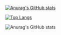 [![Anurag's GitHub stats](https://github-readme-stats.vercel.app/api?username=FlySky-ovo)](https://github.com/anuraghazra/github-readme-stats)

[![Top Langs](https://github-readme-stats.vercel.app/api/top-langs/?username=FlySky-ovo)](https://github.com/anuraghazra/github-readme-stats)

![Anurag's GitHub stats](https://github-readme-stats.vercel.app/api?username=anuraghazra&show_icons=true&theme=tokyonight)
